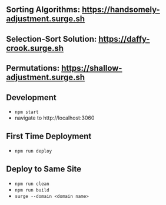 ## Sorting Algorithms: https://handsomely-adjustment.surge.sh
## Selection-Sort Solution: https://daffy-crook.surge.sh
## Permutations: https://shallow-adjustment.surge.sh

## Development
* `npm start`
* navigate to http://localhost:3060

## First Time Deployment
* `npm run deploy`

## Deploy to Same Site
* `npm run clean`
* `npm run build`
* `surge --domain <domain name>`
